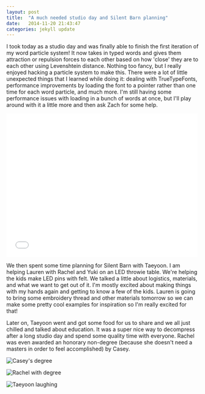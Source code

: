 ```yaml
---
layout: post
title:  "A much needed studio day and Silent Barn planning"
date:   2014-11-20 21:43:47
categories: jekyll update
---
```

I took today as a studio day and was finally able to finish the first iteration of my word particle system! It now takes in typed words and gives them attraction or repulsion forces to each other based on how 'close' they are to each other using Levenshtein distance. Nothing too fancy, but I really enjoyed hacking a particle system to make this. There were a lot of little unexpected things that I learned while doing it: dealing with TrueTypeFonts, performance improvements by loading the font to a pointer rather than one time for each word particle, and much more. I'm still having some performance issues with loading in a bunch of words at once, but I'll play around with it a little more and then ask Zach for some help.

<iframe src="//player.vimeo.com/video/113747488" width="500" height="375" frameborder="0" webkitallowfullscreen mozallowfullscreen allowfullscreen></iframe>  

We then spent some time planning for Silent Barn with Taeyoon. I am helping Lauren with Rachel and Yuki on an LED throwie table. We're helping the kids make LED pins with felt. We talked a little about logistics, materials, and what we want to get out of it. I'm mostly excited about making things with my hands again and getting to know a few of the kids. Lauren is going to bring some embroidery thread and other materials tomorrow so we can make some pretty cool examples for inspiration so I'm really excited for that!

Later on, Taeyoon went and got some food for us to share and we all just chilled and talked about education. It was a super nice way to decompress after a long studio day and spend some quality time with everyone. Rachel was even awarded an honorary non-degree (because she doesn't need a masters in order to feel accomplished) by Casey.

![Casey's degree]({{site.baseurl}}/assets/caseyandrachel.jpg)  

![Rachel with degree]({{site.baseurl}}/assets/rachelhonorarydegree.jpg)  

![Taeyoon laughing]({{site.baseurl}}/assets/rachelandtaeyoon.jpg)